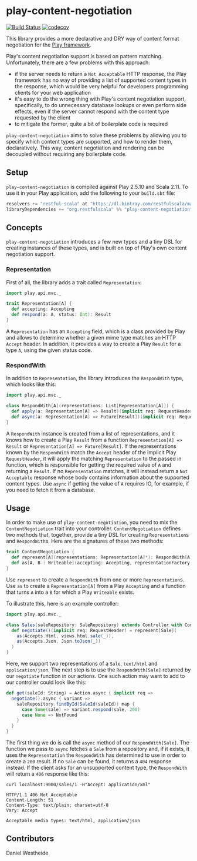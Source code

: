 # play-content-negotiation

[![Build Status](https://api.travis-ci.org/restfulscala/play-content-negotiation.svg?branch=master
)](https://api.travis-ci.org/restfulscala/play-content-negotiation)
[![codecov](https://codecov.io/gh/restfulscala/play-content-negotiation/branch/master/graph/badge.svg)](https://codecov.io/gh/restfulscala/play-content-negotiation)

This library provides a more declarative and DRY way of content format negotiation for the [Play framework](https://playframework.com/).

Play's content negotiation support is based on pattern matching. Unfortunately, there are a few problems with this approach:

- if the server needs to return a `Not Acceptable` HTTP response, the Play framework has no way of providing a list of supported content types in the response, which would be very helpful for developers programming clients for your web application
- it's easy to do the wrong thing with Play's content negotiation support, specifically, to do unnecessary database lookups or even perform side effects, even if the server cannot respond with the content type requested by the client
- to mitigate the former, quite a bit of boilerplate code is required

`play-content-negotiation` aims to solve these problems by allowing you to specify which content types are supported, and how to render them, declaratively. This way, content negotiation and rendering can be decoupled without requiring any boilerplate code.

## Setup

`play-content-negotiation` is compiled against Play 2.5.10 and Scala 2.11. To use it in your Play application, add the following to your `build.sbt` file:

```scala
resolvers += "restful-scala" at "https://dl.bintray.com/restfulscala/maven"
libraryDependencies += "org.restfulscala" %% "play-content-negotiation" % "0.3.0"
```

## Concepts

`play-content-negotiation` introduces a few new types and a tiny DSL for creating instances of these types, and is built on top of Play's own content negotiation support.

### Representation

First of all, the library adds a trait called `Representation`:

```scala
import play.api.mvc._

trait Representation[A] {
  def accepting: Accepting
  def respond(a: A, status: Int): Result
}
```

A `Representation` has an `Accepting` field, which is a class provided by Play and allows to determine whether a given mime type matches an HTTP `Accept` header. In addition, it provides a way to create a Play `Result` for a type `A`, using the given status code.

### RespondWith

In addition to `Representation`, the library introduces the `RespondWith` type, which looks like this:

```scala
import play.api.mvc._

class RespondWith[A](representations: List[Representation[A]]) {
  def apply(a: Representation[A] => Result)(implicit req: RequestHeader): Result = ???
  def async(a: Representation[A] => Future[Result])(implicit req: RequestHeader): Future[Result] = ???
}
```

A `RespondWith` instance is created from a list of representations, and it knows how to create a Play `Result` from a function `Representation[A] => Result` or `Representation[A] => Future[Result]`. If the representations known by the `RespondWith` match the `Accept` header of the implicit Play `RequestHeader`, it will apply the matching `Representation` to the passed in function, which is responsible for getting the required value of `A` and returning a `Result`. If no `Representation` matches, it will instead return a `Not Acceptable` response whose body contains information about the supported content types. Use `async` if getting the value of `A` requires IO, for example, if you need to fetch it from a database.

## Usage

In order to make use of `play-content-negotiation`, you need to mix the `ContentNegotiation` trait into your controller. `ContentNegotiation` defines two methods that, together, provide a tiny DSL for creating `Representation`s and `RespondWith`s. Here are the signatures of these two methods:

```scala
trait ContentNegotiation {
  def represent[A](representations: Representation[A]*): RespondWith[A]
  def as[A, B : Writeable](accepting: Accepting, representationFactory: A => B): Representation[A]
}
```

Use `represent` to create a `RespondWith` from one or more `Representation`s. Use `as` to create a `Representation[A]` from a Play `Accepting` and a function that turns `A` into a `B` for which a Play `Writeable` exists.

To illustrate this, here is an example controller:

```scala
import play.api.mvc._

class Sales(saleRepository: SaleRepository) extends Controller with ContentNegotiation {
  def negotiate()(implicit req: RequestHeader) = represent[Sale](
    as(Accepts.Html, views.html.sale(_)),
    as(Accepts.Json, Json.toJson(_))
  )
}
```

Here, we support two representations of a `Sale`, `text/html` and `application/json`. The next step is to use the `RespondWith[Sale]` returned by our `negotiate` function in our actions. One such action may want to add to our controller could look like this:

```scala
def get(saleId: String) = Action.async { implicit req =>
  negotiate().async { variant =>
    saleRepository.findById(SaleId(saleId)) map {
      case Some(sale) => variant.respond(sale, 200)
      case None => NotFound
    }
  }
}
```

The first thing we do is call the `async` method of our `RespondWith[Sale]`. The function we pass to `async` fetches a `Sale` from a repository and, if it exists, it uses the `Representation` the `RespondWith` has determined to use in order to create a `200` result. If no `Sale` can be found, it returns a `404` response instead. If the client asks for an unsupported content type, the `RespondWith` will return a `406` response like this:

```
curl localhost:9000/sales/1 -H"Accept: application/xml"

HTTP/1.1 406 Not Acceptable
Content-Length: 51
Content-Type: text/plain; charset=utf-8
Vary: Accept

Acceptable media types: text/html, application/json
```

## Contributors

Daniel Westheide


